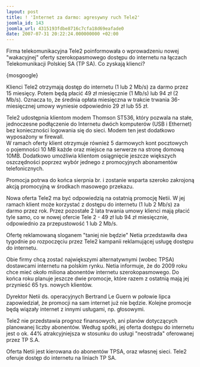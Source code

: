 ```yaml
---
layout: post
title: ! 'Internet za darmo: agresywny ruch Tele2'
joomla_id: 143
joomla_url: 4315193fdbe8716c7cfa18d69eafade0
date: 2007-07-31 20:22:24.000000000 +02:00
---
```

Firma telekomunikacyjna Tele2 poinformowała o&nbsp;wprowadzeniu nowej &quot;wakacyjnej&quot; oferty szerokopasmowego dostępu do internetu na łączach Telekomunikacji Polskiej SA (TP SA). Co zyskają klienci?<p>{mosgoogle}</p><p>Klienci Tele2 otrzymają dostęp do internetu (1 lub 2 Mb/s) za darmo przez 15 miesięcy. Potem będą płacić 49 zł miesięcznie (1 Mb/s) lub 94 zł (2 Mb/s). Oznacza to, że średnia opłata miesięczna w trakcie trwania 36-miesięcznej umowy wyniesie odpowiednio 29 zł lub 55 zł.</p> <p>Tele2 udostępnia klientom modem Thomson ST536, kt&oacute;ry pozwala na stałe, jednoczesne podłączenie do Internetu dw&oacute;ch komputer&oacute;w (USB i Ethernet) bez konieczności logowania się do sieci. Modem ten jest dodatkowo wyposażony w&nbsp;firewall.<br /> W ramach oferty klient otrzymuje r&oacute;wnież 5 darmowych kont pocztowych o&nbsp;pojemności 10 MB każde oraz miejsce na serwerze na stronę domową 10MB. Dodatkowo umożliwia klientom osiągnięcie jeszcze większych oszczędności poprzez wyb&oacute;r jednego z&nbsp;promocyjnych abonament&oacute;w telefonicznych.</p> <p>Promocja potrwa do końca sierpnia br. i&nbsp;zostanie wsparta szeroko zakrojoną akcją promocyjną w&nbsp;środkach masowego przekazu.</p> <p>Nowa oferta Tele2 ma być odpowiedzią na ostatnią promocję Netii. W&nbsp;jej ramach klient może korzystać z&nbsp;dostępu do internetu (1 lub 2 Mb/s) za darmo przez rok. Przez pozostałe 2 lata trwania umowy klienci mają płacić tyle samo, co w&nbsp;nowej ofercie Tele 2 - 49 zł lub 94 zł miesięcznie, odpowiednio za przepustowość 1 lub 2 Mb/s.</p> <p>Ofertę reklamowaną sloganem &quot;taniej nie będzie&quot; Netia przedstawiła dwa tygodnie po rozpoczęciu przez Tele2 kampanii reklamującej usługę dostępu do internetu.</p> <p>Obie firmy chcą zostać największymi alternatywnymi (wobec TPSA) dostawcami internetu na polskim rynku. Netia informuje, że do 2009 roku chce mieć około miliona abonent&oacute;w internetu szerokopasmowego. Do końca roku planuje jeszcze dwie promocje, kt&oacute;re razem z&nbsp;ostatnią mają jej przynieść 65 tys. nowych klient&oacute;w.</p> <p>Dyrektor Netii ds. operacyjnych Bertrand Le Guern w&nbsp;połowie lipca zapowiedział, że promocji na sam internet już nie będzie. Kolejne promocje będą wiązały internet z&nbsp;innymi usługami, np. głosowymi.</p> <p>Tele2 nie przedstawia prognoz finansowych, ani plan&oacute;w dotyczących planowanej liczby abonent&oacute;w. Według sp&oacute;łki, jej oferta dostępu do internetu jest o&nbsp;ok. 44% atrakcyjniejsza w&nbsp;stosunku do usługi &quot;neostrada&quot; oferowanej przez TP S.A.</p> <p>Oferta Netii jest kierowana do abonent&oacute;w TPSA, oraz własnej sieci. Tele2 oferuje dostęp do internetu na liniach TP SA.</p>
